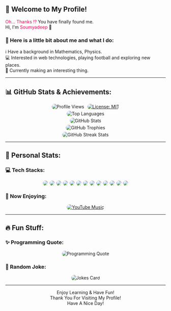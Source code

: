 <h2>&#128640; Welcome to My Profile!</h2>
<p>
	<span style="color: #FA005C;">Oh... Thanks &#8265;</span> You have finally found me.<br>
	Hi, I'm <span style="color: #FA005C;">Soumyadeep</span> &#128075;<br>
	<h3>&#128160; Here is a little bit about me and what I do:</h3>
	&#8505;&#65039; Have a background in Mathematics, Physics.<br>
	&#128187; Interested in web technologies, playing football and exploring new places.<br>
	&#127919; Currently making an interesting thing.<br>
</p>
<hr style="border-color: #FA005C;">
<h2>&#128202; GitHub Stats & Achievements:</h2>
<div style="display: flex; justify-content: center; flex-wrap: wrap; align-items: center; margin: 5px;">
	<a>
		<img src="https://komarev.com/ghpvc/?username=onesoumyadeep&label=Profile%20Views&color=0e75b6&style=flat" alt="Profile Views" style="max-width: 100%; height: auto; border-radius: 20px; margin: 0 5px 0 5px;">
	</a>
	<a href="https://github.com/OneSoumyadeep/onesoumyadeep.github.io?tab=MIT-1-ov-file">
		<img src="https://img.shields.io/badge/License-MIT-green.svg" alt="License: MIT" style="max-width: 100%; height: auto; border-radius: 20px; margin: 0 5px 0 5px;">
	</a>
</div>
<div style="display: flex; justify-content: center; flex-wrap: wrap; align-items: center; margin: 5px;">
	<img src="https://github-readme-stats.vercel.app/api/top-langs?username=onesoumyadeep&show_icons=true&locale=en&layout=donut&theme=ambient_gradient" alt="Top Languages" style="max-width: 100%; height: auto; border-radius: 20px;">
</div>
<div style="display: flex; justify-content: center; flex-wrap: wrap; align-items: center; margin: 5px;">
	<img src="https://github-readme-stats.vercel.app/api?username=onesoumyadeep&show_icons=true&locale=en&theme=ambient_gradient" alt="GitHub Stats" style="max-width: 100%; height: auto; border-radius: 20px;">
</div>
<div style="display: flex; justify-content: center; flex-wrap: wrap; align-items: center; margin: 5px;">
	<img src="https://github-profile-trophy.vercel.app/?username=OneSoumyadeep&theme=matrix&column=4&margin-w=5&margin-h=5" alt="GitHub Trophies" style="max-width: 100%; height: auto; border-radius: 20px;">
</div>
<div style="display: flex; justify-content: center; flex-wrap: wrap; align-items: center; margin: 5px;">
	<img src="https://github-readme-streak-stats.herokuapp.com/?user=onesoumyadeep&theme=ambient_gradient" alt="GitHub Streak Stats" style="max-width: 100%; height: auto; border-radius: 20px;">
</div>
<hr style="border-color: #FA005C;">
<h2>&#128304; Personal Stats:</h2>
<h3>&#128187; Tech Stacks:</h3>
<div style="display: flex; justify-content: center; flex-wrap: wrap; align-items: center; margin: 5px; gap: 5px;">
	<img src="https://img.shields.io/badge/c-%2300599C.svg?style=for-the-badge&logo=c&logoColor=white" style="max-width: 100%; height: auto; border-radius: 20px;" />
<img src="https://img.shields.io/badge/python-3670A0?style=for-the-badge&logo=python&logoColor=ffdd54" style="max-width: 100%; height: auto; border-radius: 20px;" />
<img src="https://img.shields.io/badge/html5-%23E34F26.svg?style=for-the-badge&logo=html5&logoColor=white" style="max-width: 100%; height: auto; border-radius: 20px;" />
<img src="https://img.shields.io/badge/css3-%231572B6.svg?style=for-the-badge&logo=css3&logoColor=white" style="max-width: 100%; height: auto; border-radius: 20px;" />
<img src="https://img.shields.io/badge/markdown-%23000000.svg?style=for-the-badge&logo=markdown&logoColor=white" style="max-width: 100%; height: auto; border-radius: 20px;" />
<img src="https://img.shields.io/badge/github-%23121011.svg?style=for-the-badge&logo=github&logoColor=white" style="max-width: 100%; height: auto; border-radius: 20px;" />
<img src="https://img.shields.io/badge/javascript-%23323330.svg?style=for-the-badge&logo=javascript&logoColor=%23F7DF1E" style="max-width: 100%; height: auto; border-radius: 20px;" />
<img src="https://img.shields.io/badge/latex-%23008080.svg?style=for-the-badge&logo=latex&logoColor=white" style="max-width: 100%; height: auto; border-radius: 20px;" />
<img src="https://img.shields.io/badge/Visual%20Studio%20Code-0078d7.svg?style=for-the-badge&logo=visual-studio-code&logoColor=white" style="max-width: 100%; height: auto; border-radius: 20px;" />
<img src="https://img.shields.io/badge/Replit-DD1200?style=for-the-badge&logo=Replit&logoColor=white" style="max-width: 100%; height: auto; border-radius: 20px;" />
<img src="https://img.shields.io/badge/Google%20Colab-%23F9A825.svg?style=for-the-badge&logo=googlecolab&logoColor=white" style="max-width: 100%; height: auto; border-radius: 20px;" />
<img src="https://img.shields.io/badge/opencv-%23white.svg?style=for-the-badge&logo=opencv&logoColor=white" style="max-width: 100%; height: auto; border-radius: 20px;" />
<img src="https://img.shields.io/badge/pythonanywhere-%232F9FD7.svg?style=for-the-badge&logo=pythonanywhere&logoColor=151515" style="max-width: 100%; height: auto; border-radius: 20px;" />
</div>
<h3>&#127925; Now Enjoying:</h3>
<div style="display: flex; justify-content: center; flex-wrap: wrap; align-items: center; margin: 5px;">
<a href="https://music.youtube.com/playlist?list=RDATjuUCctbwgtL7wRURS-SZxbRNqQ&playnext=1&si=BN5c9Qa8Le2S5Omk">
<img src="https://img.shields.io/badge/YouTube%20Music-Now%20Playing-red?style=for-the-badge&logo=youtubemusic&logoColor=white" alt="YouTube Music" style="max-width: 100%; height: auto; border-radius: 20px;">
</a>
</div>
<hr style="border-color: #FA005C;">
<h2>&#128293; Fun Stuff:</h2>
<h3>&#10024; Programming Quote:</h3>
<div style="display: flex; justify-content: center; flex-wrap: wrap; align-items: center; margin: 5px;">
<img src="https://quotes-github-readme.vercel.app/api?theme=dark" alt="Programming Quote" style="max-width: 100%; height: auto; border-radius: 20px;">
</div>
<h3>&#129315; Random Joke:</h3>
<div style="display: flex; justify-content: center; flex-wrap: wrap; align-items: center; margin: 5px;">
<img src="https://readme-jokes.vercel.app/api?hideBorder&theme=merko" alt="Jokes Card" style="max-width: 100%; height: auto; border-radius: 10px;" />
</div>
<hr style="border-color: #FA005C;">
<p style="text-align: center;">
Enjoy Learning & Have Fun!<br>
Thank You For Visiting My Profile!<br>
Have A Nice Day!
</p>
